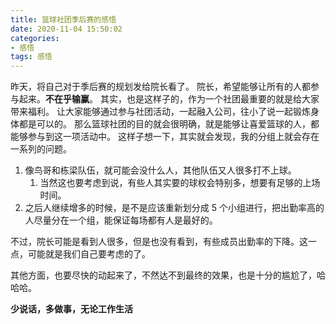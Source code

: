 ```yaml
---
title: 篮球社团季后赛的感悟
date: 2020-11-04 15:50:02
categories: 
- 感悟
tags: 感悟
---
```

昨天，将自己对于季后赛的规划发给院长看了。
院长，希望能够让所有的人都参与起来。**不在乎输赢**。
其实，也是这样子的，作为一个社团最重要的就是给大家带来福利。
让大家能够通过参与社团活动，一起融入公司，往小了说一起锻炼身体都是可以的。
那么篮球社团的目的就会很明确，就是能够让喜爱篮球的人，都能够参与到这一项活动中。
这样子想一下，其实就会发现，我的分组上就会存在一系列的问题。

1. 像鸟哥和栋梁队伍，就可能会没什么人，其他队伍又人很多打不上球。
   1. 当然这也要考虑到说，有些人其实要的球权会特别多，想要有足够的上场时间。
2. 之后人继续增多的时候，是不是应该重新划分成 5 个小组进行，把出勤率高的人尽量分在一个组，能保证每场都有人是最好的。

不过，院长可能是看到人很多，但是也没有看到，有些成员出勤率的下降。这一点，可能就是我们自己要考虑的了。

其他方面，也要尽快的动起来了，不然达不到最终的效果，也是十分的尴尬了，哈哈哈。

**少说话，多做事，无论工作生活**